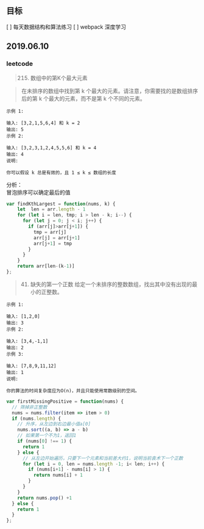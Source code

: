 ## 目标
[ ] 每天数据结构和算法练习
[ ] webpack 深度学习  

## 2019.06.10
### leetcode
> 215. 数组中的第K个最大元素

> 在未排序的数组中找到第 k 个最大的元素。请注意，你需要找的是数组排序后的第 k 个最大的元素，而不是第 k 个不同的元素。

```
示例 1:

输入: [3,2,1,5,6,4] 和 k = 2
输出: 5
示例 2:

输入: [3,2,3,1,2,4,5,5,6] 和 k = 4
输出: 4
说明:

你可以假设 k 总是有效的，且 1 ≤ k ≤ 数组的长度

```

分析：  
冒泡排序可以确定最后的值
```javascript
var findKthLargest = function(nums, k) {
    let  len = arr.length - 1
    for (let i = len, tmp; i > len - k; i--) {
      for (let j = 0; j < i; j++) {
        if (arr[j]>arr[j+1]) {
          tmp = arr[j]
          arr[j] = arr[j+1]
          arr[j+1] = tmp
        }
      }
    }
    return arr[len-(k-1)] 
};
```

> 41. 缺失的第一个正数
> 给定一个未排序的整数数组，找出其中没有出现的最小的正整数。

```
示例 1:

输入: [1,2,0]
输出: 3
示例 2:

输入: [3,4,-1,1]
输出: 2
示例 3:

输入: [7,8,9,11,12]
输出: 1
说明:

你的算法的时间复杂度应为O(n)，并且只能使用常数级别的空间。

```

```javascript
var firstMissingPositive = function(nums) {
  // 筛掉非正整数
  nums = nums.filter(item => item > 0)
  if (nums.length) {
    // 升序，从左边到右边最小值a[0]
    nums.sort((a, b) => a - b)
    // 如果第一个不为1，返回1
    if (nums[0] !== 1) {
      return 1
    } else {
      // 从左边开始遍历，只要下一个元素和当前差大约1，说明当前袁术下一个正数
      for (let i = 0, len = nums.length -1; i< len; i++) {
        if (nums[i+1] - nums[i] > 1) {
          return nums[i] + 1
        }
      }
    }
    return nums.pop() +1
  } else {
    return 1
  }
};
```
